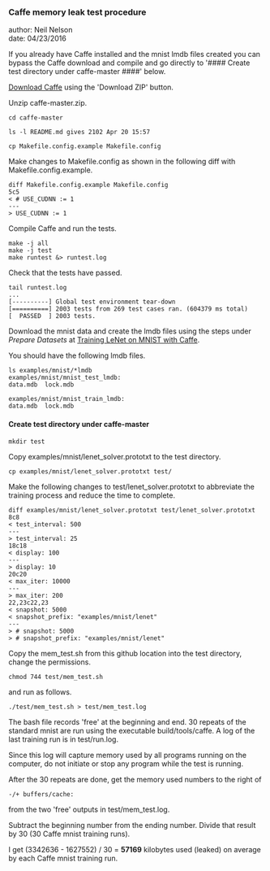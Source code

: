   
### Caffe memory leak test procedure  
  
author: Neil Nelson  
date: 04/23/2016  

If you already have Caffe installed and the mnist lmdb files created you can bypass the Caffe download and compile and go directly to '#### Create test directory under caffe-master ####' below.

[Download Caffe](https://github.com/BVLC/caffe) using the 'Download ZIP' button.  
 
Unzip caffe-master.zip.

```
cd caffe-master  
  
ls -l README.md gives 2102 Apr 20 15:57  

cp Makefile.config.example Makefile.config
```

Make changes to Makefile.config as shown in the following diff with Makefile.config.example.  
```
diff Makefile.config.example Makefile.config  
5c5
< # USE_CUDNN := 1
---
> USE_CUDNN := 1
```

Compile Caffe and run the tests.
```
make -j all  
make -j test  
make runtest &> runtest.log  
```

Check that the tests have passed.
```
tail runtest.log  
...  
[----------] Global test environment tear-down  
[==========] 2003 tests from 269 test cases ran. (604379 ms total)  
[  PASSED  ] 2003 tests.  
```

Download the mnist data and create the lmdb files using the steps under _Prepare Datasets_ at [Training LeNet on MNIST with Caffe](http://caffe.berkeleyvision.org/gathered/examples/mnist.html).

You should have the following lmdb files.
```
ls examples/mnist/*lmdb  
examples/mnist/mnist_test_lmdb:  
data.mdb  lock.mdb  
  
examples/mnist/mnist_train_lmdb:  
data.mdb  lock.mdb  
```

#### Create test directory under caffe-master
```
mkdir test  
```

Copy examples/mnist/lenet_solver.prototxt to the test directory.  
```
cp examples/mnist/lenet_solver.prototxt test/  
```

Make the following changes to test/lenet_solver.prototxt to abbreviate the training process and reduce the time to complete.  
```
diff examples/mnist/lenet_solver.prototxt test/lenet_solver.prototxt
8c8
< test_interval: 500
---
> test_interval: 25
18c18
< display: 100
---
> display: 10
20c20
< max_iter: 10000
---
> max_iter: 200
22,23c22,23
< snapshot: 5000
< snapshot_prefix: "examples/mnist/lenet"
---
> # snapshot: 5000
> # snapshot_prefix: "examples/mnist/lenet"  
```

Copy the mem_test.sh from this github location into the test directory, change the permissions.  
```
chmod 744 test/mem_test.sh  
```

and run as follows.  
```
./test/mem_test.sh > test/mem_test.log  
```
The bash file records 'free' at the beginning and end. 30 repeats of the standard mnist are run using the executable build/tools/caffe. A log of the last training run is in test/run.log.  
  
Since this log will capture memory used by all programs running on the computer, do not initiate or stop any program while the test is running.  
  
After the 30 repeats are done, get the memory used numbers to the right of

```
-/+ buffers/cache:
```

from the two 'free' outputs in test/mem_test.log.  
  
Subtract the beginning number from the ending number. Divide that result by 30 (30 Caffe mnist training runs).  
  
I get (3342636 - 1627552) / 30 = **57169** kilobytes used (leaked) on average by each Caffe mnist training run.  
